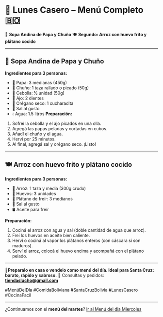 # 📅 **Lunes Casero – Menú Completo** 🇧🇴

🥣 **Sopa Andina de Papa y Chuño**
🍽️ **Segundo: Arroz con huevo frito y plátano cocido**

---

## 🥣 **Sopa Andina de Papa y Chuño**

**Ingredientes para 3 personas:**

* 🥔 Papa: 3 medianas (450g)
* 🧊 Chuño: 1 taza rallado o picado (50g)
* 🧅 Cebolla: ½ unidad (50g)
* 🧄 Ajo: 2 dientes
* 🌿 Orégano seco: 1 cucharadita
* 🧂 Sal al gusto
* 💧 Agua: 1.5 litros
  **Preparación:**

1. Sofreí la cebolla y el ajo picados en una olla.
2. Agregá las papas peladas y cortadas en cubos.
3. Añadí el chuño y el agua.
4. Herví por 25 minutos.
5. Al final, agregá sal y orégano seco. ¡Listo!

---

## 🍽️ **Arroz con huevo frito y plátano cocido**

**Ingredientes para 3 personas:**

* 🍚 Arroz: 1 taza y media (300g crudo)
* 🥚 Huevos: 3 unidades
* 🍌 Plátano de freír: 3 medianos
* 🧂 Sal al gusto
* 🛢️ Aceite para freír

**Preparación:**

1. Cociná el arroz con agua y sal (doble cantidad de agua que arroz).
2. Freí los huevos en aceite bien caliente.
3. Herví o cociná al vapor los plátanos enteros (con cáscara si son maduros).
4. Serví el arroz, colocá el huevo encima y acompañá con el plátano pelado.

---

📍**Preparalo en casa o vendelo como menú del día. Ideal para Santa Cruz: barato, rápido y sabroso.**
📩 Consultas y pedidos: **[tiendaslucho@gmail.com](mailto:tiendaslucho@gmail.com)**

\#MenúDelDía #ComidaBoliviana #SantaCruzBolivia #LunesCasero #CocinaFacil

---

¿Continuamos con el **menú del martes**?  [Ir al Menú del dia Miercoles](./Receta-02Martes.md)
